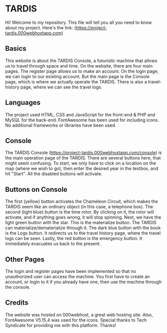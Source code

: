 # TARDIS
Hi! Welcome to my repository. This file will tell you all you need to know about my project.
Here's the link: (https://project-tardis.000webhostapp.com)

## Basics
This website is about the TARDIS Console, a futuristic machine that allows us to travel through space and time. On the website, there are four main pages. The register page allows us to make an account. On the login page, we can login to our existing account. But the main page is the Console page, which is where we actually operate the TARDIS. There is also a travel-history page, where we can see the travel logs.

## Languages
The project used HTML, CSS and JavaScript for the front-end & PHP and MySQL for the back-end. FontAwesome has been used for including icons. No additional frameworks or libraries have been used.

## Console
The TARDIS Console (https://project-tardis.000webhostapp.com/console) is the main operation page of the TARDIS. There are several buttons here, that might seem confusing. To start, we only have to click on a location on the map (where we wish to go), then enter the desired year in the textbox, and hit "Start". All the disabled buttons will activate.

## Buttons on Console
The first (yellow) button activates the Chameleon Circuit, which makes the TARDIS seem like an ordinary object (in this case, a telephone box). The second (light blue) button is the time rotor. By clicking on it, the rotor will activate, and if anything goes wrong, it will stop spinning. Next, we have the light green button with the star. This is the materialize button. The TARDIS can materialize/dematerialize through it. The dark blue button with the book is the Logs button. It redirects us to the travel history page, where the travel logs can be seen. Lastly, the red button is the emergency button. It immediately evacuates us back to the present.

## Other Pages
The login and register pages have been implemented so that no unauthorized user can access the machine. You first have to create an account, or login to it if you already have one, then use the machine through the console.

## Credits
The website was hosted on 000webhost, a great web hosting site. Also, FontAwesome V5.15.4 was used for the icons. Special thanks to Tech Syndicate for providing me with this platform. Thanks!
